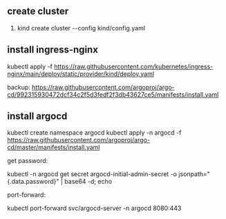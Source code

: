 ## create cluster

1. kind create cluster --config kind/config.yaml

## install ingress-nginx

kubectl apply -f https://raw.githubusercontent.com/kubernetes/ingress-nginx/main/deploy/static/provider/kind/deploy.yaml

backup: https://raw.githubusercontent.com/argoproj/argo-cd/992315930472dcf34c2f5d3fedf2f3db43627ce5/manifests/install.yaml

## install argocd

kubectl create namespace argocd
kubectl apply -n argocd -f https://raw.githubusercontent.com/argoproj/argo-cd/master/manifests/install.yaml

get password:

kubectl -n argocd get secret argocd-initial-admin-secret -o jsonpath="{.data.password}" | base64 -d; echo

port-forward:

kubectl port-forward svc/argocd-server -n argocd 8080:443
